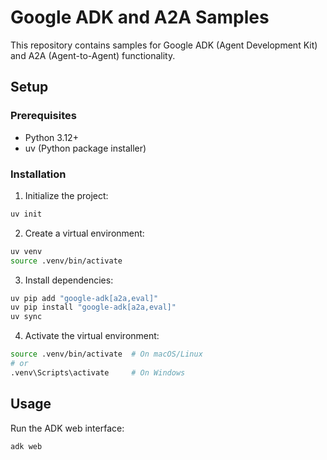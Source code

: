 # Google ADK and A2A Samples

This repository contains samples for Google ADK (Agent Development Kit) and A2A (Agent-to-Agent) functionality.

## Setup

### Prerequisites
- Python 3.12+
- uv (Python package installer)

### Installation

1. Initialize the project:
```bash
uv init
```

2. Create a virtual environment:
```bash
uv venv
source .venv/bin/activate
```

3. Install dependencies:
```bash
uv pip add "google-adk[a2a,eval]" 
uv pip install "google-adk[a2a,eval]" 
uv sync

```

4. Activate the virtual environment:
```bash
source .venv/bin/activate  # On macOS/Linux
# or
.venv\Scripts\activate     # On Windows
```

## Usage

Run the ADK web interface:
```bash
adk web
```
